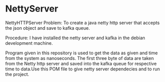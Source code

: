 # NettyServer
NettyHTTPServer
Problem: To create a java netty http server that accepts the json object and save to kafka queue.

Procedure: I have installed the netty server and kafka in the debian development machine.

Program given in this repository is used to get the data as given and time from the system as nanoseconds. The first three byte of data are taken from the Netty http server and saved into the kafka queue for respective time to data.Use this POM file to give netty server dependecies and to run the project.


